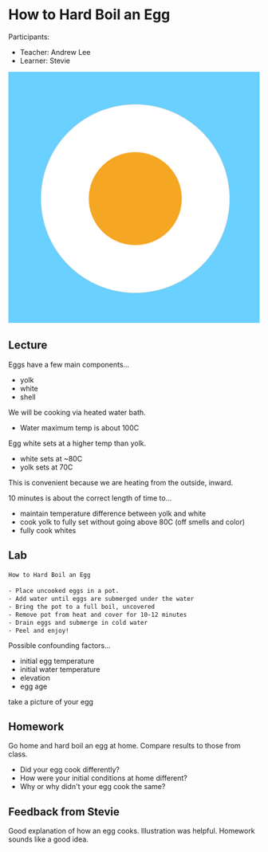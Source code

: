 # How to Hard Boil an Egg

Participants:
- Teacher: Andrew Lee
- Learner: Stevie

![](./img/andrew_lee.svg)

## Lecture

Eggs have a few main components...

- yolk
- white
- shell

We will be cooking via heated water bath.

- Water maximum temp is about 100C

Egg white sets at a higher temp than yolk.

- white sets at ~80C
- yolk sets at 70C

This is convenient because we are heating from the outside, inward.

10 minutes is about the correct length of time to...

- maintain temperature difference between yolk and white
- cook yolk to fully set without going above 80C (off smells and color)
- fully cook whites

## Lab

```
How to Hard Boil an Egg

- Place uncooked eggs in a pot.
- Add water until eggs are submerged under the water
- Bring the pot to a full boil, uncovered
- Remove pot from heat and cover for 10-12 minutes
- Drain eggs and submerge in cold water
- Peel and enjoy!
```

Possible confounding factors...

- initial egg temperature
- initial water temperature
- elevation
- egg age

take a picture of your egg

## Homework

Go home and hard boil an egg at home. Compare results to those from class.

- Did your egg cook differently?
- How were your initial conditions at home different?
- Why or why didn't your egg cook the same?

## Feedback from Stevie

Good explanation of how an egg cooks.
Illustration was helpful.
Homework sounds like a good idea.
